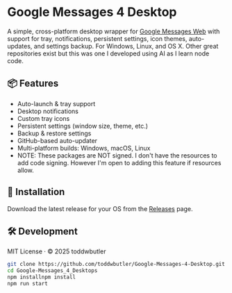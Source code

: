 # Google Messages 4 Desktop

A simple, cross-platform desktop wrapper for [Google Messages Web](https://messages.google.com/web) with support for tray, notifications, persistent settings, icon themes, auto-updates, and settings backup. For Windows, Linux, and OS X.  Other great repositories exist but this was one I developed using AI as I learn node code.

## 📦 Features

- Auto-launch & tray support
- Desktop notifications
- Custom tray icons
- Persistent settings (window size, theme, etc.)
- Backup & restore settings
- GitHub-based auto-updater
- Multi-platform builds: Windows, macOS, Linux
- NOTE: These packages are NOT signed.  I don't have the resources to add code signing.  However I'm open to adding this feature if resources allow.  

## 🚀 Installation

Download the latest release for your OS from the [Releases](https://github.com/toddwbutler/Google-Messages-4-Desktop/releases) page.

## 🛠 Development

MIT License · © 2025 toddwbutler

```bash
git clone https://github.com/toddwbutler/Google-Messages-4-Desktop.git
cd Google-Messages_4_Desktops
npm installnpm install
npm run start

